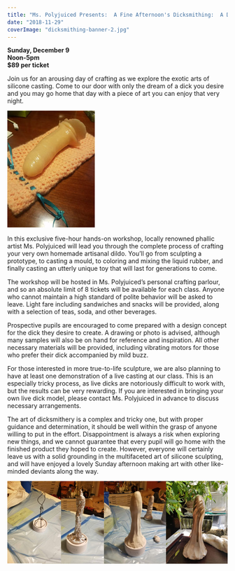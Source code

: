 ```yaml
---
title: "Ms. Polyjuiced Presents:  A Fine Afternoon's Dicksmithing:  A Dildo DIY Workshop"
date: "2018-11-29"
coverImage: "dicksmithing-banner-2.jpg"
---
```


**Sunday, December 9**  
**Noon-5pm**  
**$89 per ticket**

Join us for an arousing day of crafting as we explore the exotic arts of silicone casting. Come to our door with only the dream of a dick you desire and you may go home that day with a piece of art you can enjoy that very night.

![](images/dicks-2-small.jpg)

In this exclusive five-hour hands-on workshop, locally renowned phallic artist Ms. Polyjuiced will lead you through the complete process of crafting your very own homemade artisanal dildo. You’ll go from sculpting a prototype, to casting a mould, to coloring and mixing the liquid rubber, and finally casting an utterly unique toy that will last for generations to come.

The workshop will be hosted in Ms. Polyjuiced’s personal crafting parlour, and so an absolute limit of 8 tickets will be available for each class. Anyone who cannot maintain a high standard of polite behavior will be asked to leave. Light fare including sandwiches and snacks will be provided, along with a selection of teas, soda, and other beverages.

Prospective pupils are encouraged to come prepared with a design concept for the dick they desire to create. A drawing or photo is advised, although many samples will also be on hand for reference and inspiration. All other necessary materials will be provided, including vibrating motors for those who prefer their dick accompanied by mild buzz.

For those interested in more true-to-life sculpture, we are also planning to have at least one demonstration of a live casting at our class. This is an especially tricky process, as live dicks are notoriously difficult to work with, but the results can be very rewarding. If you are interested in bringing your own live dick model, please contact Ms. Polyjuiced in advance to discuss necessary arrangements.

The art of dicksmithery is a complex and tricky one, but with proper guidance and determination, it should be well within the grasp of anyone willing to put in the effort. Disappointment is always a risk when exploring new things, and we cannot guarantee that every pupil will go home with the finished product they hoped to create. However, everyone will certainly leave us with a solid grounding in the multifaceted art of silicone sculpting, and will have enjoyed a lovely Sunday afternoon making art with other like-minded deviants along the way.

![](images/process.jpg)
